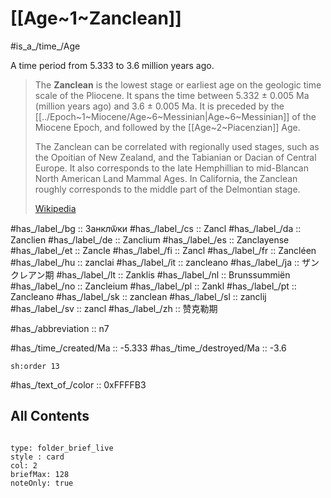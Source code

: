 # [[Age~1~Zanclean]] 

#is_a_/time_/Age 

A time period from 5.333 to 3.6 million years ago. 

> The **Zanclean** is the lowest stage or earliest age on the geologic time scale of the Pliocene. It spans the time between 5.332 ± 0.005 Ma (million years ago) and 3.6 ± 0.005 Ma. It is preceded by the [[../Epoch~1~Miocene/Age~6~Messinian|Age~6~Messinian]] of the Miocene Epoch, and followed by the [[Age~2~Piacenzian]] Age.
>
> The Zanclean can be correlated with regionally used stages, such as the Opoitian of New Zealand, and the Tabianian or Dacian of Central Europe. It also corresponds to the late Hemphillian to mid-Blancan North American Land Mammal Ages. In California, the Zanclean roughly corresponds to the middle part of the Delmontian stage.
>
> [Wikipedia](https://en.wikipedia.org/wiki/Zanclean)

#has_/label_/bg  :: Занклѿки
#has_/label_/cs  :: Zancl
#has_/label_/da  :: Zanclien
#has_/label_/de  :: Zanclium
#has_/label_/es  :: Zanclayense
#has_/label_/et  :: Zancle
#has_/label_/fi  :: Zancl
#has_/label_/fr  :: Zancléen
#has_/label_/hu  :: zanclai
#has_/label_/it  :: zancleano
#has_/label_/ja  :: ザンクレアン期
#has_/label_/lt  :: Zanklis
#has_/label_/nl  :: Brunssummiën
#has_/label_/no  :: Zancleium
#has_/label_/pl  :: Zankl
#has_/label_/pt  :: Zancleano
#has_/label_/sk  :: zanclean
#has_/label_/sl  :: zanclij
#has_/label_/sv  :: zancl
#has_/label_/zh  :: 赞克勒期

#has_/abbreviation :: n7

#has_/time_/created/Ma :: -5.333
#has_/time_/destroyed/Ma :: -3.6

    sh:order 13 

#has_/text_of_/color :: 0xFFFFB3

## All Contents

```folderv
```

```ccard
type: folder_brief_live
style : card
col: 2
briefMax: 128
noteOnly: true
```



